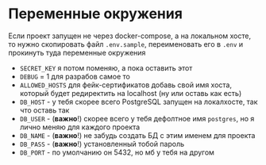 Переменные окружения
======

Если проект запущен не через docker-compose, а на локальном хосте, то нужно скопировать файл `.env.sample`,
переименовать его в `.env` и прокинуть туда переменные окружения

- `SECRET_KEY` я потом поменяю, а пока оставить этот
- `DEBUG` = 1 для разрабов самое то
- `ALLOWED_HOSTS` для фейк-сертификатов добавь свой имя хоста, который будет редиректить на localhost (ну или оставь как есть)
- `DB_HOST` - у тебя скорее всего PostgreSQL запущен на локалхосте, так что оставь так
- `DB_USER` - (**важно**!) скорее всего у тебя дефолтное имя `postgres`, но я лично меняю для каждого проекта
- `DB_NAME` - (**важно**!) не забудь создать БД с этим именем для проекта
- `DB_PASS` - (**важно**!) установленный тобой пароль
- `DB_PORT` - по умолчанию он 5432, но мб у тебя на другом